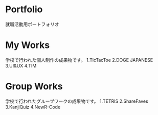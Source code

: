 # Portfolio
就職活動用ポートフォリオ

# My Works
学校で行われた個人制作の成果物です。
1.TicTacToe
2.DOGE JAPANESE
3.UI&UX
4.TIM

# Group Works
学校で行われたグループワークの成果物です。
1.TETRIS
2.ShareFaves
3.KanjiQuiz
4.NewR-Code
